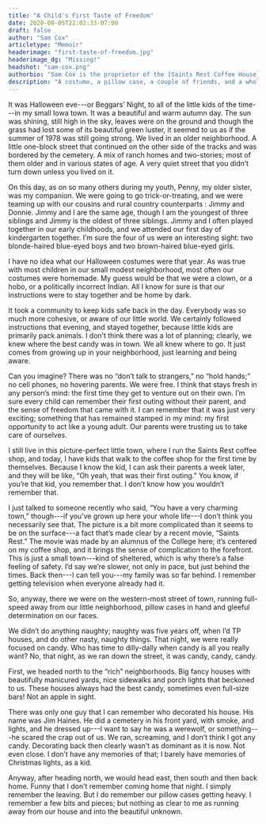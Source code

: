 ```yaml
---
title: "A Child's First Taste of Freedom"
date: 2020-08-05T22:02:33-07:00
draft: false
author: "Sam Cox"
articletype: "Memoir"
headerimage: "first-taste-of-freedom.jpg"
headerimage_dg: "Missing!"
headshot: "sam-cox.png"
authorbio: "Sam Cox is the proprietor of the [Saints Rest Coffee House](https://www.saintsrestcoffee.com), one of the fixtures of daily life in Grinnell, Iowa. An Iowa transplant at a very young age, she was raised in Grinnell and graduated from Grinnell High School. She attended college and returned to Grinnell to raise a family. About the town, she says: “I love this community and all of its colors! It has more depth than people may see and what a great place to raise a family. So here I am.”"
description: "A costume, a pillow case, a couple of friends, and a whole town to roam in: that was Halloween for this coffee shop owner."
---
```


It was  Halloween eve---or Beggars’ Night, to all of the little kids of the time---in my small Iowa town. It was a beautiful and warm autumn day. The sun was shining, still high in the sky, leaves were on the ground and though the grass had lost some of its beautiful green luster, it seemed to us as if the summer of 1978 was still going strong. We lived in an older neighborhood. A little one-block street that continued on the other side of the tracks and was bordered by the cemetery. A mix of ranch homes and two-stories; most of them older and in various states of age. A very quiet street that you didn’t turn down unless you lived on it.

On this day, as on so many others during my youth, Penny, my older sister, was my companion. We were going to go trick-or-treating, and we were teaming up with our cousins and rural country counterparts : Jimmy and Donnie. Jimmy and I are the same age, though I am the youngest of three siblings and Jimmy is the oldest of three siblings. Jimmy and I often played together in our early childhoods, and we attended our first day of kindergarten together. I’m sure the four of us were an interesting sight: two blonde-haired blue-eyed boys and two brown-haired blue-eyed girls.

I have no idea what our Halloween costumes were that year. As was true with most children in our small modest neighborhood, most often our costumes were homemade. My guess would be that we were a clown, or a hobo, or a politically incorrect Indian. All I know for sure is that our instructions were to stay together and be home by dark.

It took a community to keep kids safe back in the day. Everybody was so much more cohesive, or aware of our little world. We certainly followed instructions that evening, and stayed together, because little kids are primarily pack animals. I don’t think there was a lot of planning; clearly, we knew where the best candy was in town. We all knew where to go. It just comes from growing up in your neighborhood, just learning and being aware.

Can you imagine? There was no “don’t talk to strangers,” no “hold hands;” no cell phones, no hovering parents. We were free. I think that stays fresh in any person’s mind: the first time they get to venture out on their own. I’m sure every child can remember their first outing without their parent, and the sense of freedom that came with it. I can remember that it was just very exciting; something that has remained stamped in my mind: my first opportunity to act like a young adult. Our parents were trusting us to take care of ourselves.

I still live in this picture-perfect little town, where I run the Saints Rest coffee shop, and today, I have kids that walk to the coffee shop for the first time by themselves. Because I know the kid, I can ask their parents a week later, and they will be like, “Oh yeah, that was their first outing.” You know, if you’re that kid, you remember that. I don’t know how you wouldn’t remember that.

I just talked to someone recently who said, “You have a very charming town,” though---if you’ve grown up here your whole life---I don’t think you necessarily see that. The picture is a bit more complicated than it seems to be on the surface---a fact that’s made clear by a recent movie, “Saints Rest.”  The movie was made by an alumnus of the College here; it’s centered on my coffee shop, and it brings the sense of complication to the forefront. This is just a small town---kind of sheltered, which is why there’s a false feeling of safety. I’d say we’re slower, not only in pace, but just behind the times. Back then---I can tell you---my family was so far behind. I remember getting television when everyone already had it.

So, anyway, there we were on the western-most street of town, running full-speed away from our little neighborhood, pillow cases in hand and gleeful determination on our faces.

We didn’t do anything naughty; naughty was five years off, when I’d TP houses, and do other nasty, naughty things. That night, we were really focused on candy. Who has time to dilly-dally when candy is all you really want? No, that night, as we ran down the street, it was candy, candy, candy.

First, we headed north to the “rich” neighborhoods.  Big fancy houses with beautifully manicured yards, nice sidewalks and porch lights that beckoned to us. These houses always had the best candy, sometimes even full-size bars! Not an apple in sight.

There was only one guy that I can remember who decorated his house. His name was Jim Haines. He did a cemetery in his front yard, with smoke, and lights, and he dressed up---I want to say he was a werewolf, or something---he scared the crap out of us. We ran, screaming, and I don’t think I got any candy. Decorating back then clearly wasn’t as dominant as it is now. Not even close. I don’t have any memories of that; I barely have memories of Christmas lights, as a kid.

Anyway, after heading north, we would head east, then south and then back home. Funny that I don’t remember coming home that night. I simply remember the leaving. But I do remember our pillow cases getting heavy. I remember a few bits and pieces; but nothing as clear to me as running away from our house and into the beautiful unknown.
